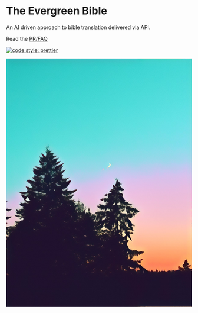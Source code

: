 # The Evergreen Bible

An AI driven approach to bible translation delivered via API.

Read the [PR/FAQ](/packages/docs/PR-FAQ.md)

[![code style: prettier](https://img.shields.io/badge/code_style-prettier-ff69b4.svg?style=flat-square)](https://github.com/prettier/prettier)

![Evergreen](evergreen.jpg)
